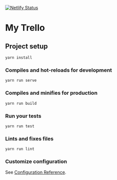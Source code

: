 [![Netlify Status](https://api.netlify.com/api/v1/badges/2830e41f-cae7-4c20-b984-bdbbec852736/deploy-status)](https://app.netlify.com/sites/tinker-life-11/deploys)

# My Trello

## Project setup
```
yarn install
```

### Compiles and hot-reloads for development
```
yarn run serve
```

### Compiles and minifies for production
```
yarn run build
```

### Run your tests
```
yarn run test
```

### Lints and fixes files
```
yarn run lint
```

### Customize configuration
See [Configuration Reference](https://cli.vuejs.org/config/).
